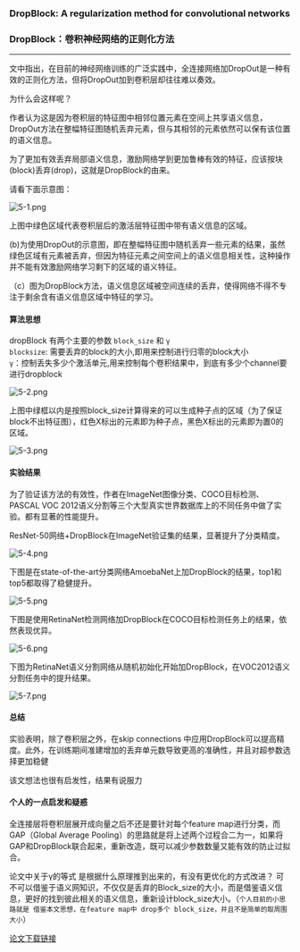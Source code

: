 ### DropBlock: A regularization method for convolutional networks

### DropBlock：卷积神经网络的正则化方法
***


文中指出，在目前的神经网络训练的广泛实践中，全连接网络加DropOut是一种有效的正则化方法，但将DropOut加到卷积层却往往难以奏效。

为什么会这样呢？

作者认为这是因为卷积层的特征图中相邻位置元素在空间上共享语义信息，DropOut方法在整幅特征图随机丢弃元素，但与其相邻的元素依然可以保有该位置的语义信息。

为了更加有效丢弃局部语义信息，激励网络学到更加鲁棒有效的特征，应该按块(block)丢弃(drop)，这就是DropBlock的由来。

请看下面示意图：

![5-1.png]( img/5-1.png "DropBlock")


上图中绿色区域代表卷积层后的激活层特征图中带有语义信息的区域。

(b)为使用DropOut的示意图，即在整幅特征图中随机丢弃一些元素的结果，虽然绿色区域有元素被丢弃，但因为特征元素之间空间上的语义信息相关性，这种操作并不能有效激励网络学习剩下的区域的语义特征。

（c）图为DropBlock方法，语义信息区域被空间连续的丢弃，使得网络不得不专注于剩余含有语义信息区域中特征的学习。


#### 算法思想

dropBlock 有两个主要的参数 `block_size` 和 `γ` <br>
`blocksize`:  需要丢弃的block的大小,即用来控制进行归零的block大小<br>
`γ`：控制丢失多少个激活单元,用来控制每个卷积结果中，到底有多少个channel要进行dropblock

![5-2.png](img/5-2.PNG "算法1")

上图中绿框以内是按照block_size计算得来的可以生成种子点的区域（为了保证block不出特征图），红色X标出的元素即为种子点，黑色X标出的元素即为置0的区域。

![5-3.png](img/5-3.png "γ算式")

#### 实验结果

为了验证该方法的有效性，作者在ImageNet图像分类、COCO目标检测、PASCAL VOC 2012语义分割等三个大型真实世界数据库上的不同任务中做了实验。都有显著的性能提升。

ResNet-50网络+DropBlock在ImageNet验证集的结果，显著提升了分类精度。

![5-4.png](img/5-4.png "table1")

下图是在state-of-the-art分类网络AmoebaNet上加DropBlock的结果，top1和top5都取得了稳健提升。

![5-5.png](img/5-5.png "table2")

下图是使用RetinaNet检测网络加DropBlock在COCO目标检测任务上的结果，依然表现优异。

![5-6.png](./img/5-6.png "table3")

下图为RetinaNet语义分割网络从随机初始化开始加DropBlock，在VOC2012语义分割任务中的提升结果。

![5-7.png](img/5-7.png "table4")


#### 总结

实验表明，除了卷积层之外，在skip  connections 中应用DropBlock可以提高精度。此外，在训练期间准建增加的丢弃单元数导致更高的准确性，并且对超参数选择更加稳健

该文想法也很有启发性，结果有说服力

#### 个人的一点启发和疑惑

全连接层将卷积层展开成向量之后不还是要针对每个feature map进行分类，而GAP（Global Average Pooling）的思路就是将上述两个过程合二为一，如果将GAP和DropBlock联合起来，重新改造，既可以减少参数数量又能有效的防止过拟合。

论文中关于γ的等式 是根据什么原理推到出来的，有没有更优化的方式改进？ 可不可以借鉴于语义网知识，不仅仅是丢弃的Block_size的大小，而是借鉴语义信息，更好的找到彼此相关的语义信息，重新设计block_size大小。（`个人目前的小思路就是 借鉴本文思想，在feature map中 drop多个 block_size，并且不是简单的取周围大小`）

[论文下载链接](https://arxiv.org/abs/1810.12890v1)
